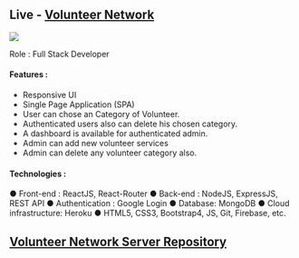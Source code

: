 ## Live - [Volunteer Network](https://volunteer-network-b9cfa.web.app/)

<img src="https://imgur.com/PUg8svv.png">

Role : Full Stack Developer

#### Features :
- Responsive UI
- Single Page Application (SPA)
- User can chose an Category of Volunteer.
- Authenticated users also can delete his chosen category.
- A dashboard is available for authenticated admin.
- Admin can add new volunteer services
- Admin can delete any volunteer category also.

#### Technologies :
● Front-end :​ ReactJS, React-Router
● Back-end :​ NodeJS, ExpressJS, REST API
● Authentication : Google Login
● Database​: MongoDB
● Cloud infrastructure: Heroku
● HTML5, CSS3, Bootstrap4, JS, Git, Firebase, etc.

## [Volunteer Network Server Repository](https://github.com/engineer-aslam-hossain/doctors-portal-solution-server)
